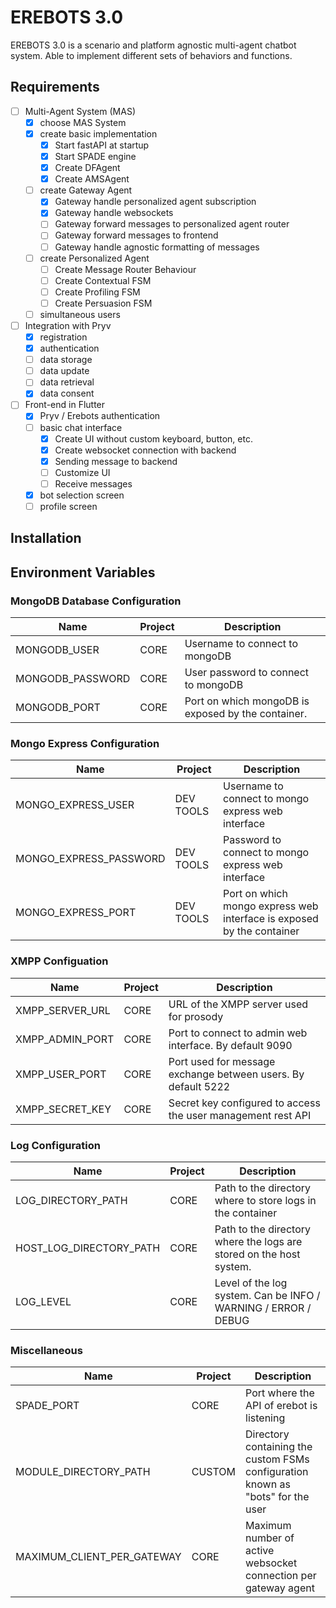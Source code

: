 # EREBOTS 3.0

EREBOTS 3.0 is a scenario and platform agnostic multi-agent chatbot system. Able to implement different sets of behaviors and functions.

## Requirements

- [ ] Multi-Agent System (MAS)
  - [x] choose MAS System
  - [x] create basic implementation
    - [x] Start fastAPI at startup
    - [x] Start SPADE engine
    - [x] Create DFAgent
    - [x] Create AMSAgent
  - [ ] create Gateway Agent
    - [x] Gateway handle personalized agent subscription
    - [x] Gateway handle websockets
    - [ ] Gateway forward messages to personalized agent router
    - [ ] Gateway forward messages to frontend
    - [ ] Gateway handle agnostic formatting of messages
  - [ ] create Personalized Agent
    -  [ ] Create Message Router Behaviour
    -  [ ] Create Contextual FSM
    -  [ ] Create Profiling FSM 
    -  [ ] Create Persuasion FSM
  - [ ] simultaneous users

- [ ] Integration with Pryv
  - [x] registration
  - [x] authentication
  - [ ] data storage
  - [ ] data update
  - [ ] data retrieval
  - [x] data consent

- [ ] Front-end in Flutter
  - [x] Pryv / Erebots authentication
  - [ ] basic chat interface
    - [x] Create UI without custom keyboard, button, etc.  
    - [x] Create websocket connection with backend
    - [x] Sending message to backend
    - [ ] Customize UI
    - [ ] Receive  messages
  - [x] bot selection screen
  - [ ] profile screen

## Installation

## Environment Variables

### MongoDB Database Configuration

| Name                        | Project               | Description                                                             |
|-----------------------------|-----------------------|-------------------------------------------------------------------------|
| MONGODB_USER                | CORE                  | Username to connect to mongoDB                                          |
| MONGODB_PASSWORD            | CORE                  | User password to connect to mongoDB                                     |
| MONGODB_PORT                | CORE                  | Port on which mongoDB is exposed by the container.                      |

### Mongo Express Configuration

| Name                        | Project               | Description                                                             |
|-----------------------------|-----------------------|-------------------------------------------------------------------------|
| MONGO_EXPRESS_USER          | DEV TOOLS             | Username to connect to mongo express web interface                      |
| MONGO_EXPRESS_PASSWORD      | DEV TOOLS             | Password to connect to mongo express web interface                      |
| MONGO_EXPRESS_PORT          | DEV TOOLS             | Port on which mongo express web interface is exposed by the container   |

### XMPP Configuation

| Name            | Project               | Description                                                   |
|-----------------|-----------------------|---------------------------------------------------------------|
| XMPP_SERVER_URL | CORE                  | URL of the XMPP server used for prosody                       |
| XMPP_ADMIN_PORT | CORE                  | Port to connect to admin web interface. By default 9090       |
| XMPP_USER_PORT  | CORE                  | Port used for message exchange between users. By default 5222 |
| XMPP_SECRET_KEY | CORE                  | Secret key configured to access the user management rest API  |


### Log Configuration

| Name                        | Project               | Description                                                             |
|-----------------------------|-----------------------|-------------------------------------------------------------------------|
| LOG_DIRECTORY_PATH          | CORE                  | Path to the directory where to store logs in the container              |
| HOST_LOG_DIRECTORY_PATH     | CORE                  | Path to the directory where the logs are stored on the host system.     |
| LOG_LEVEL                   | CORE                  | Level of the log system. Can be INFO / WARNING / ERROR / DEBUG          |

### Miscellaneous

| Name                       | Project | Description                                                                   |
|----------------------------|---------|-------------------------------------------------------------------------------|
| SPADE_PORT                 | CORE    | Port where the API of erebot is listening                                     |
| MODULE_DIRECTORY_PATH      | CUSTOM  | Directory containing the custom FSMs configuration known as "bots" for the user |
| MAXIMUM_CLIENT_PER_GATEWAY | CORE    | Maximum number of active websocket connection per gateway agent               |

